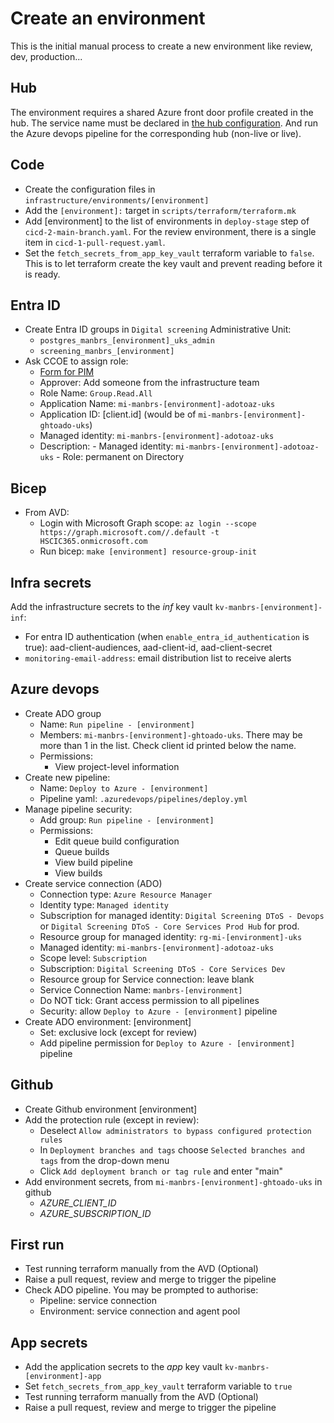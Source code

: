 # Create an environment

This is the initial manual process to create a new environment like review, dev, production...

## Hub

The environment requires a shared Azure front door profile created in the hub. The service name must be declared in [the hub configuration](https://github.com/NHSDigital/dtos-hub/tree/main/infrastructure/environments). And run the Azure devops pipeline for the corresponding hub (non-live or live).

## Code

- Create the configuration files in `infrastructure/environments/[environment]`
- Add the `[environment]:` target in `scripts/terraform/terraform.mk`
- Add [environment] to the list of environments in `deploy-stage` step of `cicd-2-main-branch.yaml`. For the review environment, there is a single item in `cicd-1-pull-request.yaml`.
- Set the `fetch_secrets_from_app_key_vault` terraform variable to `false`. This is to let terraform create the key vault and prevent reading before it is ready.

## Entra ID

- Create Entra ID groups in `Digital screening` Administrative Unit:
  - `postgres_manbrs_[environment]_uks_admin`
  - `screening_manbrs_[environment]`
- Ask CCOE to assign role:
  - [Form for PIM](https://nhsdigitallive.service-now.com/nhs_digital?id=sc_cat_item&sys_id=28f3ab4f1bf3ca1078ac4337b04bcb78&sysparm_category=114fced51bdae1502eee65b9bd4bcbdc)
  - Approver: Add someone from the infrastructure team
  - Role Name: `Group.Read.All`
  - Application Name: `mi-manbrs-[environment]-adotoaz-uks`
  - Application ID: [client.id] (would be of `mi-manbrs-[environment]-ghtoado-uks`)
  - Managed identity: `mi-manbrs-[environment]-adotoaz-uks`
  - Description: - Managed identity: `mi-manbrs-[environment]-adotoaz-uks` - Role: permanent on Directory

## Bicep

- From AVD:
  - Login with Microsoft Graph scope: `az login --scope https://graph.microsoft.com//.default -t HSCIC365.onmicrosoft.com`
  - Run bicep: `make [environment] resource-group-init`

## Infra secrets

Add the infrastructure secrets to the _inf_ key vault `kv-manbrs-[environment]-inf`:

- For entra ID authentication (when `enable_entra_id_authentication` is true): aad-client-audiences, aad-client-id, aad-client-secret
- `monitoring-email-address`: email distribution list to receive alerts

## Azure devops

- Create ADO group
  - Name: `Run pipeline - [environment]`
  - Members: `mi-manbrs-[environment]-ghtoado-uks`. There may be more than 1 in the list. Check client id printed below the name.
  - Permissions:
    - View project-level information
- Create new pipeline:
  - Name: `Deploy to Azure - [environment]`
  - Pipeline yaml: `.azuredevops/pipelines/deploy.yml`
- Manage pipeline security:
  - Add group: `Run pipeline - [environment]`
  - Permissions:
    - Edit queue build configuration
    - Queue builds
    - View build pipeline
    - View builds
- Create service connection (ADO)
  - Connection type: `Azure Resource Manager`
  - Identity type: `Managed identity`
  - Subscription for managed identity: `Digital Screening DToS - Devops` or `Digital Screening DToS - Core Services Prod Hub` for prod.
  - Resource group for managed identity: `rg-mi-[environment]-uks`
  - Managed identity: `mi-manbrs-[environment]-adotoaz-uks`
  - Scope level: `Subscription`
  - Subscription: `Digital Screening DToS - Core Services Dev`
  - Resource group for Service connection: leave blank
  - Service Connection Name: `manbrs-[environment]`
  - Do NOT tick: Grant access permission to all pipelines
  - Security: allow `Deploy to Azure - [environment]` pipeline
- Create ADO environment: [environment]
  - Set: exclusive lock (except for review)
  - Add pipeline permission for `Deploy to Azure - [environment]` pipeline

## Github

- Create Github environment [environment]
- Add the protection rule (except in review):
  - Deselect `Allow administrators to bypass configured protection rules`
  - In `Deployment branches and tags` choose `Selected branches and tags` from the drop-down menu
  - Click `Add deployment branch or tag rule` and enter "main"
- Add environment secrets, from `mi-manbrs-[environment]-ghtoado-uks` in github
  - _AZURE_CLIENT_ID_
  - _AZURE_SUBSCRIPTION_ID_

## First run

- Test running terraform manually from the AVD (Optional)
- Raise a pull request, review and merge to trigger the pipeline
- Check ADO pipeline. You may be prompted to authorise:
  - Pipeline: service connection
  - Environment: service connection and agent pool

## App secrets

- Add the application secrets to the _app_ key vault `kv-manbrs-[environment]-app`
- Set `fetch_secrets_from_app_key_vault` terraform variable to `true`
- Test running terraform manually from the AVD (Optional)
- Raise a pull request, review and merge to trigger the pipeline
